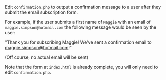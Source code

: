 Edit `confirmation.php` to output a confirmation message to a user after they submit the email subscription form.

For example, if the user submits a first name of `Maggie` with an email of `maggie.simpson@hotmail.com` the following message would be seen by the user:

"Thank you for subscribing Maggie! We've sent a confirmation email to maggie.simpson@hotmail.com!"

(Off course, no actual email will be sent)

Note that the form at `index.html` is already complete, you will only need to edit `confirmation.php`.